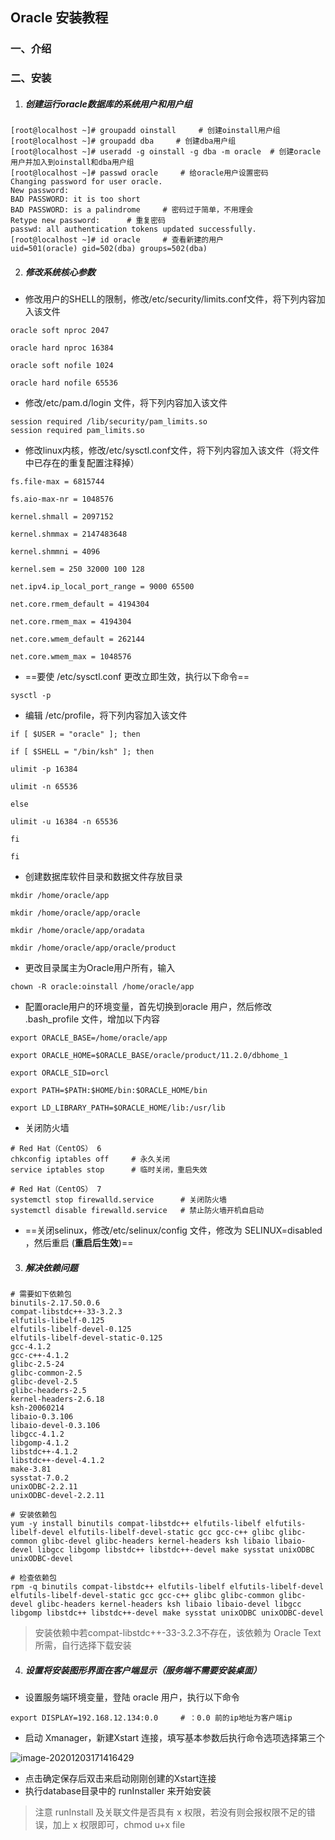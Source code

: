 ## Oracle 安装教程

### 一、介绍

### 二、安装

1. ##### 创建运行oracle数据库的系统用户和用户组

```shell
[root@localhost ~]# groupadd oinstall     # 创建oinstall用户组
[root@localhost ~]# groupadd dba     # 创建dba用户组
[root@localhost ~]# useradd -g oinstall -g dba -m oracle  # 创建oracle用户并加入到oinstall和dba用户组
[root@localhost ~]# passwd oracle     # 给oracle用户设置密码
Changing password for user oracle.
New password: 
BAD PASSWORD: it is too short
BAD PASSWORD: is a palindrome     # 密码过于简单，不用理会
Retype new password:      # 重复密码
passwd: all authentication tokens updated successfully.
[root@localhost ~]# id oracle     # 查看新建的用户
uid=501(oracle) gid=502(dba) groups=502(dba)
```



2. ##### 修改系统核心参数

+ 修改用户的SHELL的限制，修改/etc/security/limits.conf文件，将下列内容加入该文件

```shell
oracle soft nproc 2047
 
oracle hard nproc 16384
 
oracle soft nofile 1024
 
oracle hard nofile 65536
```



+ 修改/etc/pam.d/login 文件，将下列内容加入该文件

```shell
session required /lib/security/pam_limits.so
session required pam_limits.so
```



+ 修改linux内核，修改/etc/sysctl.conf文件，将下列内容加入该文件（将文件中已存在的重复配置注释掉）

```shell
fs.file-max = 6815744
 
fs.aio-max-nr = 1048576
 
kernel.shmall = 2097152
 
kernel.shmmax = 2147483648
 
kernel.shmmni = 4096
 
kernel.sem = 250 32000 100 128
 
net.ipv4.ip_local_port_range = 9000 65500
 
net.core.rmem_default = 4194304
 
net.core.rmem_max = 4194304
 
net.core.wmem_default = 262144
 
net.core.wmem_max = 1048576
```



+ ==要使 /etc/sysctl.conf 更改立即生效，执行以下命令==

```shell
sysctl -p
```



+ 编辑 /etc/profile，将下列内容加入该文件

```shell
if [ $USER = "oracle" ]; then
 
if [ $SHELL = "/bin/ksh" ]; then
 
ulimit -p 16384
 
ulimit -n 65536
 
else
 
ulimit -u 16384 -n 65536
 
fi
 
fi
```



+ 创建数据库软件目录和数据文件存放目录

```shell
mkdir /home/oracle/app
 
mkdir /home/oracle/app/oracle
 
mkdir /home/oracle/app/oradata
 
mkdir /home/oracle/app/oracle/product
```



+ 更改目录属主为Oracle用户所有，输入

```shell
chown -R oracle:oinstall /home/oracle/app
```



+ 配置oracle用户的环境变量，首先切换到oracle 用户，然后修改 .bash_profile 文件，增加以下内容

```shell
export ORACLE_BASE=/home/oracle/app
 
export ORACLE_HOME=$ORACLE_BASE/oracle/product/11.2.0/dbhome_1
 
export ORACLE_SID=orcl
 
export PATH=$PATH:$HOME/bin:$ORACLE_HOME/bin
 
export LD_LIBRARY_PATH=$ORACLE_HOME/lib:/usr/lib
```



+ 关闭防火墙

```shell
# Red Hat（CentOS） 6
chkconfig iptables off     # 永久关闭
service iptables stop      # 临时关闭，重启失效

# Red Hat（CentOS） 7
systemctl stop firewalld.service      # 关闭防火墙
systemctl disable firewalld.service   # 禁止防火墙开机自启动
```



+ ==关闭selinux，修改/etc/selinux/config 文件，修改为  SELINUX=disabled ，然后重启 (**重启后生效**)==



3. ##### 解决依赖问题

```shell
# 需要如下依赖包
binutils-2.17.50.0.6
compat-libstdc++-33-3.2.3
elfutils-libelf-0.125
elfutils-libelf-devel-0.125
elfutils-libelf-devel-static-0.125
gcc-4.1.2
gcc-c++-4.1.2
glibc-2.5-24
glibc-common-2.5
glibc-devel-2.5
glibc-headers-2.5
kernel-headers-2.6.18
ksh-20060214
libaio-0.3.106
libaio-devel-0.3.106
libgcc-4.1.2
libgomp-4.1.2
libstdc++-4.1.2
libstdc++-devel-4.1.2
make-3.81
sysstat-7.0.2
unixODBC-2.2.11
unixODBC-devel-2.2.11

# 安装依赖包
yum -y install binutils compat-libstdc++ elfutils-libelf elfutils-libelf-devel elfutils-libelf-devel-static gcc gcc-c++ glibc glibc-common glibc-devel glibc-headers kernel-headers ksh libaio libaio-devel libgcc libgomp libstdc++ libstdc++-devel make sysstat unixODBC unixODBC-devel

# 检查依赖包
rpm -q binutils compat-libstdc++ elfutils-libelf elfutils-libelf-devel elfutils-libelf-devel-static gcc gcc-c++ glibc glibc-common glibc-devel glibc-headers kernel-headers ksh libaio libaio-devel libgcc libgomp libstdc++ libstdc++-devel make sysstat unixODBC unixODBC-devel
```

> 安装依赖中若compat-libstdc++-33-3.2.3不存在，该依赖为 Oracle Text 所需，自行选择下载安装



4. ##### 设置将安装图形界面在客户端显示（服务端不需要安装桌面）

+ 设置服务端环境变量，登陆 oracle 用户，执行以下命令

```shell
export DISPLAY=192.168.12.134:0.0     # ：0.0 前的ip地址为客户端ip
```



+ 启动 Xmanager，新建Xstart 连接，填写基本参数后执行命令选项选择第三个

![image-20201203171416429](https://pictures.huazai.vip/uPic/image-20201203171416429.png)

+ 点击确定保存后双击来启动刚刚创建的Xstart连接
+ 执行database目录中的 runInstaller 来开始安装

> 注意 runInstall 及关联文件是否具有 x 权限，若没有则会报权限不足的错误，加上 x 权限即可，chmod u+x file

